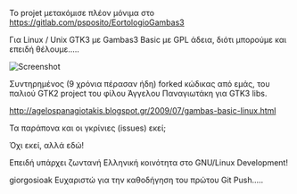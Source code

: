
Το projet μετακόμισε πλέον μόνιμα στο https://gitlab.com/psposito/EortologioGambas3

Για Linux / Unix GTK3 με Gambas3 Basic με GPL άδεια, διότι μπορούμε και επειδή θέλουμε.....

![Screenshot](https://i.imgur.com/izHkgtGl.png)

Συντηρημένος (9 χρόνια πέρασαν ήδη) forked κώδικας από εμάς, του παλιού GTK2 project του φίλου Άγγελου Παναγιωτάκη για GTK3 libs.

http://agelospanagiotakis.blogspot.gr/2009/07/gambas-basic-linux.html

Τα παράπονα και οι γκρίνιες (issues) εκεί;

Όχι εκεί, αλλά εδώ!

Επειδή υπάρχει ζωντανή Ελληνική κοινότητα στο GNU/Linux Development!

giorgosioak Ευχαριστώ για την καθοδήγηση του πρώτου Git Push.....
